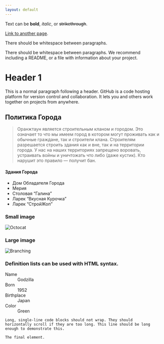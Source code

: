 ```yaml
---
layout: default
---
```


Text can be **bold**, _italic_, or ~~strikethrough~~.

[Link to another page](./another-page.html).

There should be whitespace between paragraphs.

There should be whitespace between paragraphs. We recommend including a README, or a file with information about your project.

# Header 1

This is a normal paragraph following a header. GitHub is a code hosting platform for version control and collaboration. It lets you and others work together on projects from anywhere.

## Политика Города

> Оранжтаун является строительным кланом и городом. Это означает то что мы имеем город в котором могут проживать как и обычные граждане, так и строители клана. Строителям разрешается строить здания как и вне, так и на территории города. У нас на наших территориях запрещено воровать, устраивать войны и уничтожать что либо (даже кустик). Кто нарушит это правило — получит бан.

#### Здания Города

*   Дом Обладателя Города
*   Мерия
*   Столовая “Галина”
*   Ларек “Вкусная Курочка”
*   Ларек “СтройЖоп”

### Small image

![Octocat](https://github.githubassets.com/images/icons/emoji/octocat.png)

### Large image

![Branching](https://guides.github.com/activities/hello-world/branching.png)


### Definition lists can be used with HTML syntax.

<dl>
<dt>Name</dt>
<dd>Godzilla</dd>
<dt>Born</dt>
<dd>1952</dd>
<dt>Birthplace</dt>
<dd>Japan</dd>
<dt>Color</dt>
<dd>Green</dd>
</dl>

```
Long, single-line code blocks should not wrap. They should horizontally scroll if they are too long. This line should be long enough to demonstrate this.
```

```
The final element.
```

